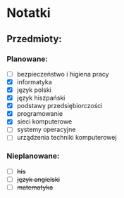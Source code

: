# Notatki
## Przedmioty:
### Planowane:
- [ ] bezpieczeństwo i higiena pracy
- [x] informatyka
- [x] język polski
- [x] język hiszpański
- [x] podstawy przedsiębiorczości
- [x] programowanie
- [x] sieci komputerowe
- [ ] systemy operacyjne
- [ ] urządzenia techniki komputerowej

### Nieplanowane:
- [ ] ~~his~~
- [ ] ~~język angielski~~
- [ ] ~~matematyka~~
